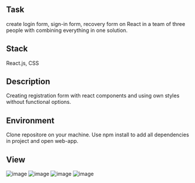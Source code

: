 ## Task
create login form, sign-in form, recovery form on React in a team of three people with combining everything in one solution.

## Stack
React.js, CSS

## Description
Creating registration form with react components and using own styles without functional options.

## Environment
Clone repositore on your machine. Use npm install to add all dependencies in project and open web-app. 

## View
![image](https://user-images.githubusercontent.com/46706194/147132132-1d05c527-4209-4b68-8edc-f0caef92d220.png)
![image](https://user-images.githubusercontent.com/46706194/147132207-a9cb2721-0044-403c-ae38-a1f68997e878.png)
![image](https://user-images.githubusercontent.com/46706194/147132259-5dc2268b-5967-4bd6-beae-5a298e3a711a.png)
![image](https://user-images.githubusercontent.com/46706194/147132360-8846dcf6-7f5f-4b5c-ae54-6d096387d252.png)

